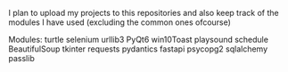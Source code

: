 I plan to upload my projects to this repositories and also keep track of the modules I have used (excluding the common ones ofcourse)

Modules:
turtle
selenium
urllib3
PyQt6
win10Toast
playsound
schedule
BeautifulSoup
tkinter
requests
pydantics
fastapi
psycopg2
sqlalchemy
passlib

